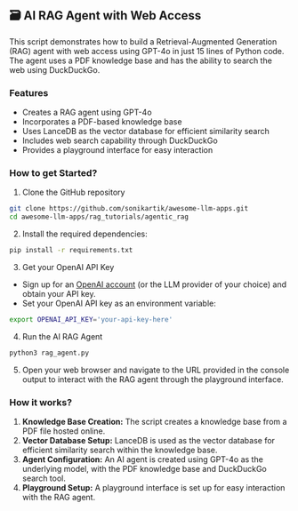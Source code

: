## 🗃️ AI RAG Agent with Web Access 
This script demonstrates how to build a Retrieval-Augmented Generation (RAG) agent with web access using GPT-4o in just 15 lines of Python code. The agent uses a PDF knowledge base and has the ability to search the web using DuckDuckGo.

### Features

- Creates a RAG agent using GPT-4o
- Incorporates a PDF-based knowledge base
- Uses LanceDB as the vector database for efficient similarity search
- Includes web search capability through DuckDuckGo
- Provides a playground interface for easy interaction

### How to get Started?

1. Clone the GitHub repository
```bash
git clone https://github.com/sonikartik/awesome-llm-apps.git
cd awesome-llm-apps/rag_tutorials/agentic_rag
```

2. Install the required dependencies:

```bash
pip install -r requirements.txt
```

3. Get your OpenAI API Key

- Sign up for an [OpenAI account](https://platform.openai.com/) (or the LLM provider of your choice) and obtain your API key.
- Set your OpenAI API key as an environment variable:
```bash
export OPENAI_API_KEY='your-api-key-here'
```

4. Run the AI RAG Agent 
```bash
python3 rag_agent.py
```
5. Open your web browser and navigate to the URL provided in the console output to interact with the RAG agent through the playground interface.

### How it works?

1. **Knowledge Base Creation:** The script creates a knowledge base from a PDF file hosted online.
2. **Vector Database Setup:** LanceDB is used as the vector database for efficient similarity search within the knowledge base.
3. **Agent Configuration:** An AI agent is created using GPT-4o as the underlying model, with the PDF knowledge base and DuckDuckGo search tool.
4. **Playground Setup:** A playground interface is set up for easy interaction with the RAG agent.

